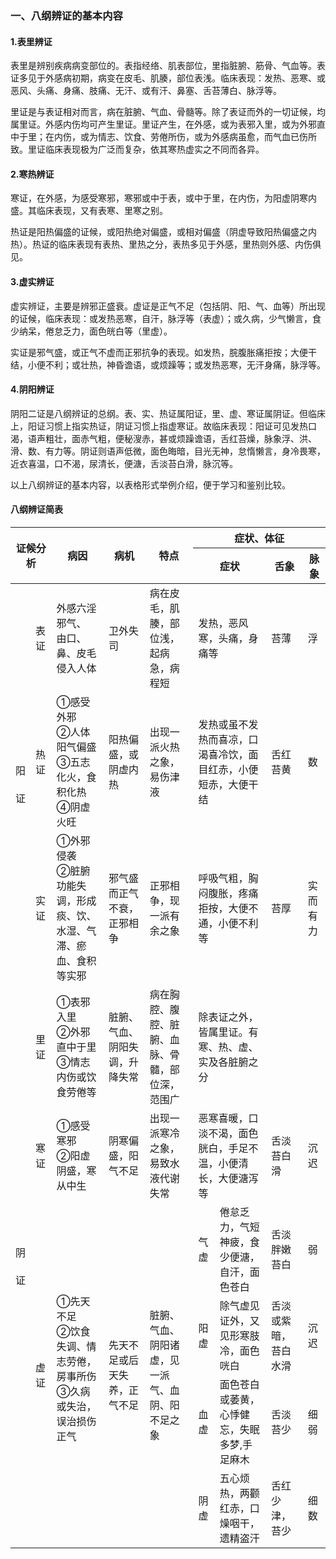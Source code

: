 ### 一、八纲辨证的基本内容

#### 1.表里辨证

表里是辨别疾病病变部位的。表指经络、肌表部位，里指脏腑、筋骨、气血等。表证多见于外感病初期，病变在皮毛、肌腠，部位表浅。临床表现：发热、恶寒、或恶风、头痛、身痛、肢痛、无汗、或有汗、鼻塞、舌苔薄白、脉浮等。

里证是与表证相对而言，病在脏腑、气血、骨髓等。除了表证而外的一切证候，均属里证。外感内伤均可产生里证。里证产生，在外感，或为表邪入里，或为外邪直中于里；在内伤，或为情志、饮食、劳倦所伤，或为外感病虽愈，而气血已伤所致。里证临床表现极为广泛而复杂，依其寒热虚实之不同而各异。

#### 2.寒热辨证

寒证，在外感，为感受寒邪，寒邪或中于表，或中于里，在内伤，为阳虚阴寒内盛。其临床表现，又有表寒、里寒之别。

热证是阳热偏盛的证候，或阳热绝对偏盛，或相对偏盛（阴虚导致阳热偏盛之内热）。热证的临床表现有表热、里热之分，表热多见于外感，里热则外感、内伤俱见。

#### 3.虚实辨证

虚实辨证，主要是辨邪正盛衰。虚证是正气不足（包括阴、阳、气、血等）所出现的证候，临床表现：或发热恶寒，自汗，脉浮等（表虚）；或久病，少气懒言，食少纳呆，倦怠乏力，面色㿠白等（里虚）。

实证是邪气盛，或正气不虚而正邪抗争的表现。如发热，脘腹胀痛拒按；大便干结，小便不利；或壮热，神昏谵语，或烦躁等；或发热恶寒，无汗身痛，脉浮等。

#### 4.阴阳辨证

阴阳二证是八纲辨证的总纲。表、实、热证属阳证，里、虚、寒证属阴证。但临床上，阳证习惯上指实热证，阴证习惯上指虚寒证。故临床表现：阳证可见发热口渴，语声粗壮，面赤气粗，便秘溲赤，甚或烦躁谵语，舌红苔燥，脉象浮、洪、滑、数、有力等。阴证则语声低微，面色晦暗，目光无神，怠惰懒言，身冷畏寒，近衣喜温，口不渴，尿清长，便溏，舌淡苔白滑，脉沉等。

以上八纲辨证的基本内容，以表格形式举例介绍，便于学习和鉴别比较。

#### 八纲辨证简表

<table style="width: 100%;">
<thead>
  <tr>
    <th colspan="2" rowspan="2" >证候分析</th>
    <th rowspan="2">病因</th>
    <th rowspan="2">病机</th>
    <th rowspan="2">特点</th>
    <th colspan="4">症状、体征</th>
  </tr>
  <tr>
    <th colspan="2">症状</th>
    <th>舌象</th>
    <th>脉象</th>
  </tr>
</thead>
<tbody>
  <tr>
    <td rowspan="3">阳<br><br>证</td>
    <td>表证</td>
    <td>外感六淫邪气、 由口、鼻、皮毛侵入人体</td>
    <td>卫外失司</td>
    <td>病在皮毛，肌腠，部位浅，起病急，病程短</td>
    <td colspan="2">发热，恶风寒，头痛，身痛等</td>
    <td>苔薄</td>
    <td>浮</td>
  </tr>
  <tr>
    <td>热证</td>
    <td>①感受外邪<br>②人体阳气偏盛<br>③五志化火，食积化热<br>④阴虚火旺</td>
    <td>阳热偏盛，或阴虚内热</td>
    <td>出现一派火热之象，易伤津液</td>
    <td colspan="2">发热或虽不发热而喜凉，口渴喜冷饮，面目红赤，小便短赤，大便干结</td>
    <td>舌红苔黄</td>
    <td>数</td>
  </tr>
  <tr>
    <td>实证</td>
    <td>①外邪侵袭<br>②脏腑功能失调，形成痰、饮、水湿、气滞、瘀血、食积等实邪</td>
    <td>邪气盛而正气不衰，正邪相争</td>
    <td>正邪相争，现一派有余之象</td>
    <td colspan="2">呼吸气粗，胸闷腹胀，疼痛拒按，大便不通，小便不利等</td>
    <td>苔厚</td>
    <td>实而有力</td>
  </tr>
  <tr>
    <td rowspan="6">阴<br><br>证</td>
    <td>里证</td>
    <td>①表邪入里<br>②外邪直中于里<br>③情志内伤或饮食劳倦等</td>
    <td>脏腑、气血、阴阳失调，升降失常</td>
    <td>病在胸腔、腹腔、脏腑、血脉、骨髓，部位深，范围广</td>
    <td colspan="2">除表证之外，皆属里证。有寒、热、虚、实及各脏腑之分</td>
    <td></td>
    <td></td>
  </tr>
  <tr>
    <td>寒证</td>
    <td>①感受寒邪<br>②阳虚阴盛，寒从中生</td>
    <td>阴寒偏盛，阳气不足</td>
    <td>出现一派寒冷之象，易致水液代谢失常</td>
    <td colspan="2">恶寒喜暖，口淡不渴，面色胱白，手足不温，小便清长，大便溏泻等</td>
    <td>舌淡苔白滑</td>
    <td>沉迟</td>
  </tr>
  <tr>
    <td rowspan="4">虚证</td>
    <td rowspan="4">①先天不足<br>②饮食失调、情志劳倦，房事所伤<br>③久病或失治，误治损伤正气<br><br></td>
    <td rowspan="4">先天不足或后天失养，正气不足</td>
    <td rowspan="4">脏腑、气血、阴阳诸虚，见一派气、血阴、阳不足之象</td>
    <td>气虚</td>
    <td>倦怠乏力，气短神疲，食少便溏，自汗，面色苍白</td>
    <td>舌淡胖嫩苔白</td>
    <td>弱</td>
  </tr>
  <tr>
    <td>阳虚</td>
    <td>除气虚见证外，又见形寒肢冷，面色咣白</td>
    <td>舌淡或紫暗，苔白水滑</td>
    <td>沉迟</td>
  </tr>
  <tr>
    <td>血虚</td>
    <td>面色苍白或萎黄，心悸健忘，失眠多梦,手足麻木</td>
    <td>舌淡苔少</td>
    <td>细弱</td>
  </tr>
  <tr>
    <td>阴虚</td>
    <td>五心烦热，两颧红赤，口燥咽干，遗精盗汗</td>
    <td>舌红少津，苔少</td>
    <td>细数</td>
  </tr>
</tbody>
</table>